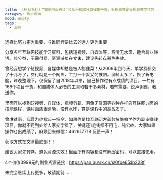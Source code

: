 ```yaml
---
title: 【粉丝福利】“繁星创业思维”公众号的部分自媒体干货，短视频等副业视频教学打包
category: 副业项目
mood: empty
tags:
  - 其他
---
```


选择比努力更为重要，与谁同行要比去的远方更为重要




分享多年互联网技能学习资料，包括短视频、自媒体等，高清无水印，适合副业赚钱。纯公益，无需付费，资源链接在文末，建议先转存避免失效。

曾经我想学个短视频、自媒体却总是被人割韭菜！从2009年到今天，单学费都交了十几万了，交付就是一个网盘，主打一个妥妥的被割。资料太多了，换了新电脑，昨晚整理下，仅保留了自2018年以来，自己操作过有点成绩的项目，一共有168个项目干货，和自媒体人必备的工具和若干多素材，若有需要，说声谢谢，我送你。

里面可以找到短视频、自媒体、视频剪辑、闲鱼无货源等各种各样的互联网方面的技能课程，课程画质很清晰、没有水印，算是课程中的高品质了。

曾淋过雨，我愿为你撑起一把伞，如果你要找互联网方面的技能教学作为副业赚钱项目，你就不用到处给人家交学费了，关键还1毛钱都不用花，纯公益，大家如果操作也出成绩了，麻烦回来微信：462957718 反馈一声！

获取方式在文章最底部！！

建议大家先转存，避免资源失效！里面所有内容都没有解压密码，可以直接使用。

4个价值3999元的副业资源链接：https://pan.quark.cn/s/0fbe65db228f

未完会继续上传更多，敬请期待......


